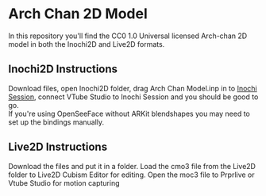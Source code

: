 # Arch Chan 2D Model
In this repository you'll find the CC0 1.0 Universal licensed Arch-chan 2D model in both the Inochi2D and Live2D formats.

## Inochi2D Instructions
Download files, open Inochi2D folder, drag Arch Chan Model.inp in to [Inochi Session](https://lunafoxgirlvt.itch.io/inochi-session), connect VTube Studio to Inochi Session and you should be good to go.  
If you're using OpenSeeFace without ARKit blendshapes you may need to set up the bindings manually.

## Live2D Instructions
Download the files and put it in a folder.
Load the cmo3 file from the Live2D folder to Live2D Cubism Editor for editing. Open the moc3 file to Prprlive or Vtube Studio for motion capturing